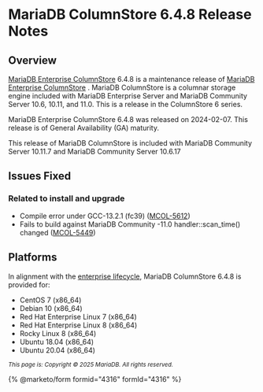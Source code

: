 # MariaDB ColumnStore 6.4.8 Release Notes

## Overview

[MariaDB Enterprise ColumnStore](https://github.com/mariadb-corporation/docs-release-notes/blob/test/en/mariadb-columnstore/README.md) 6.4.8 is a maintenance release of [MariaDB Enterprise ColumnStore](https://github.com/mariadb-corporation/docs-release-notes/blob/test/en/mariadb-columnstore/README.md) . MariaDB ColumnStore is a columnar storage engine included with MariaDB Enterprise Server and MariaDB Community Server 10.6, 10.11, and 11.0. This is a release in the ColumnStore 6 series.

MariaDB Enterprise ColumnStore 6.4.8 was released on 2024-02-07. This release is of General Availability (GA) maturity.

This release of MariaDB ColumnStore is included with MariaDB Community Server 10.11.7 and MariaDB Community Server 10.6.17

## Issues Fixed

### Related to install and upgrade

* Compile error under GCC-13.2.1 (fc39) ([MCOL-5612](https://jira.mariadb.org/browse/MCOL-5612))
* Fails to build against MariaDB Community -11.0 handler::scan\_time() changed ([MCOL-5449](https://jira.mariadb.org/browse/MCOL-5449))

## Platforms

In alignment with the [enterprise lifecycle](../../../enterprise-server/about/enterprise-server-lifecycle.md), MariaDB ColumnStore 6.4.8 is provided for:

* CentOS 7 (x86\_64)
* Debian 10 (x86\_64)
* Red Hat Enterprise Linux 7 (x86\_64)
* Red Hat Enterprise Linux 8 (x86\_64)
* Rocky Linux 8 (x86\_64)
* Ubuntu 18.04 (x86\_64)
* Ubuntu 20.04 (x86\_64)

<sub>_This page is: Copyright © 2025 MariaDB. All rights reserved._</sub>

{% @marketo/form formid="4316" formId="4316" %}
